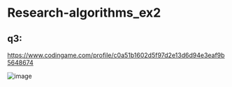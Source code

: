 # Research-algorithms_ex2



## q3:
https://www.codingame.com/profile/c0a51b1602d5f97d2e13d6d94e3eaf9b5648674

![image](https://user-images.githubusercontent.com/20986238/161799788-8f7246f4-c86d-4dfc-9d1b-afd1749e36c0.png)
